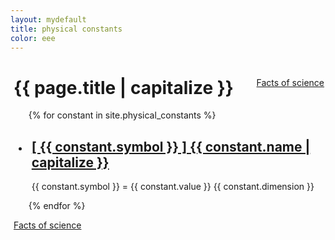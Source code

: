 ```yaml
---
layout: mydefault
title: physical constants
color: eee
---
```

<div  style="background-color: #{{ page.color }}; padding: 0 2px 0 5px;">
<a style="float: right;" href=" {{ '/facts_of_science.html' | relative_url }}" >Facts of science</a>
<h1>{{ page.title | capitalize }}</h1>

<ul class="b8t_list">
  {% for constant in site.physical_constants %}
    <li style="background-color: #{{ constant.color }}; padding: 0 2px 0 5px;">
      <h2>
        <a href="{{ constant.url | relative_url}}">
            [ {{ constant.symbol }} ] {{ constant.name | capitalize }}
        </a>
      </h2>
      <p>{{ constant.symbol }} = {{ constant.value }} {{ constant.dimension }}</p>
    </li>
  {% endfor %}
</ul>
<div class="pagination">
    <a class="pagination" href=" {{ '/facts_of_science.html' | relative_url }}" >Facts of science</a>
</div>
</div>

